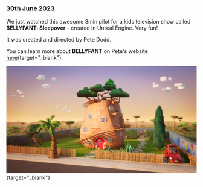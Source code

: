 ### [30th June 2023](/news/20230623)

We just watched this awesome 8min pilot for a kids television show called **BELLYFANT: Sleepover** - created in Unreal Engine. Very fun!

It was created and directed by Pete Dodd.

You can learn more about **BELLYFANT** on Pete's website [here](https://petedodd.com/portfolio_page/bellyfant/){target="_blank"}.

[![](/static/bellyfant-sleepover.jpg)](https://vimeo.com/834511194/03c0e4dfbe){target="_blank"}